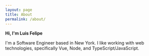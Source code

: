 ```yaml
---
layout: page
title: About
permalink: /about/
---
```


**Hi, I'm Luis Felipe**

I'm a Software Engineer based in New York. I like working with web technologies, specifically Vue, Node, and TypeScript/JavaScript. 